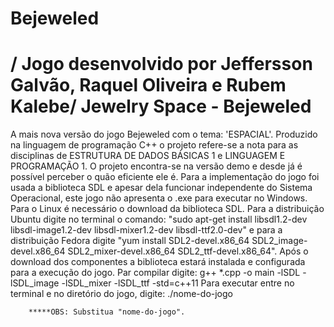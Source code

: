 Bejeweled
=========
/ Jogo desenvolvido por Jeffersson Galvão, Raquel Oliveira e Rubem Kalebe/
Jewelry Space - Bejeweled
=========================


A mais nova versão do jogo Bejeweled com o tema: 'ESPACIAL'. Produzido na linguagem de programação C++ o projeto refere-se a nota para as disciplinas de ESTRUTURA DE DADOS BÁSICAS 1 e LINGUAGEM E PROGRAMAÇÃO 1. O projeto encontra-se na versão demo e desde já é possível perceber o quão eficiente ele é. Para a implementação do jogo foi usada a biblioteca SDL e apesar dela funcionar independente do Sistema Operacional, este jogo não apresenta o .exe para executar no Windows. Para o Linux é necessário o download da biblioteca SDL.
Para a distribuição Ubuntu digite no terminal o comando: "sudo apt-get install libsdl1.2-dev libsdl-image1.2-dev libsdl-mixer1.2-dev libsdl-ttf2.0-dev" e para a distribuição Fedora digite "yum install SDL2-devel.x86_64 SDL2_image-devel.x86_64 SDL2_mixer-devel.x86_64 SDL2_ttf-devel.x86_64".
Após o download dos componentes a biblioteca estará instalada e configurada para a execução do jogo.
Par compilar digite:
    g++ *.cpp -o main -lSDL -lSDL_image -lSDL_mixer -lSDL_ttf -std=c++11
Para executar entre no terminal e no diretório do jogo, digite:
    ./nome-do-jogo

        
        *****OBS: Substitua "nome-do-jogo".
